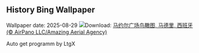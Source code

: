 ## History Bing Wallpaper
Wallpaper date: 2025-08-29
![](https://www.bing.com/th?id=OHR.PlazaMayor_ZH-CN4576498488_UHD.jpg&w=1000)Download: [马约尔广场鸟瞰图, 马德里, 西班牙 (© AirPano LLC/Amazing Aerial Agency)](https://www.bing.com/th?id=OHR.PlazaMayor_ZH-CN4576498488_UHD.jpg)

Auto get programm by LtgX
